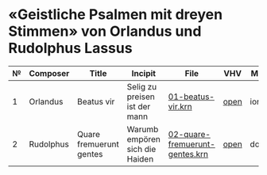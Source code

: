 # «Geistliche Psalmen mit dreyen Stimmen» von Orlandus und Rudolphus Lassus

| № | Composer  | Title                   | Incipit                        | File                                                                  | VHV                                                                                                                        | Mode   | Transposition | Finalis | Clefs      |
|---|-----------|-------------------------|--------------------------------|-----------------------------------------------------------------------|----------------------------------------------------------------------------------------------------------------------------|------- |---------------|---------|------------|
| 1 | Orlandus  | Beatus vir              | Selig zu preisen ist der mann  | [01-beatus-vir.krn](kern/01-beatus-vir.krn)                           | [open](https://verovio.humdrum.org/?github=WolfgangDrescher/lassus-geistliche-psalmen/kern/01-beatus-vir.krn)              | ionian | –             | c       | G2, C2, C3 |
| 2 | Rudolphus | Quare fremuerunt gentes | Warumb empören sich die Haiden | [02-quare-fremuerunt-gentes.krn](kern/02-quare-fremuerunt-gentes.krn) | [open](https://verovio.humdrum.org/?github=WolfgangDrescher/lassus-geistliche-psalmen/kern/02-quare-fremuerunt-gentes.krn) | dorian | –             | d       | G2, C2, C3 |